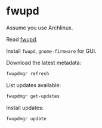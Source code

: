 # fwupd

Assume you use Archlinux.

Read [fwupd](https://wiki.archlinux.org/index.php/Fwupd).

Install `fwupd`, `gnome-firmware` for GUI.

Download the latest metadata:

```sh
fwupdmgr refresh
```

List updates available:

```sh
fwupdmgr get-updates
```

Install updates:

```sh
fwupdmgr update
```
